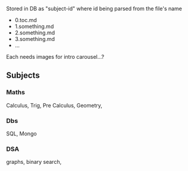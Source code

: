 Stored in DB as "subject-id" where id being parsed from the file's name

- 0.toc.md
- 1.something.md
- 2.something.md
- 3.something.md
- ...

Each needs images for intro carousel...?

## Subjects

### Maths

Calculus, Trig, Pre Calculus, Geometry,

### Dbs

SQL, Mongo

### DSA

graphs, binary search,
